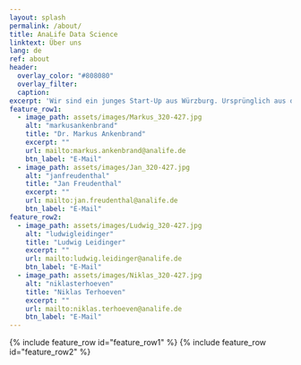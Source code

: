 ```yaml
---
layout: splash
permalink: /about/
title: AnaLife Data Science
linktext: Über uns
lang: de
ref: about
header:
  overlay_color: "#808080"
  overlay_filter: 
  caption: 
excerpt: 'Wir sind ein junges Start-Up aus Würzburg. Ursprünglich aus dem Bereich der Lebenswissenschaften kommend, haben wir langjährige Erfahrung im Umgang mit komplexen Daten.'
feature_row1:
  - image_path: assets/images/Markus_320-427.jpg
    alt: "markusankenbrand"
    title: "Dr. Markus Ankenbrand"
    excerpt: ""
    url: mailto:markus.ankenbrand@analife.de
    btn_label: "E-Mail"
  - image_path: assets/images/Jan_320-427.jpg
    alt: "janfreudenthal"
    title: "Jan Freudenthal"
    excerpt: ""
    url: mailto:jan.freudenthal@analife.de
    btn_label: "E-Mail"
feature_row2:
  - image_path: assets/images/Ludwig_320-427.jpg
    alt: "ludwigleidinger"
    title: "Ludwig Leidinger"
    excerpt: ""
    url: mailto:ludwig.leidinger@analife.de
    btn_label: "E-Mail"
  - image_path: assets/images/Niklas_320-427.jpg
    alt: "niklasterhoeven"
    title: "Niklas Terhoeven"
    excerpt: ""
    url: mailto:niklas.terhoeven@analife.de
    btn_label: "E-Mail"
---
```



{% include feature_row id="feature_row1" %}
{% include feature_row id="feature_row2" %}